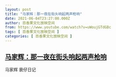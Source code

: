 ```yaml
---
layout: post
title: "马家辉：那一夜在街头响起两声枪响"
date: 2021-06-04T23:27:00.000Z
author: 百香果文化放映空间
from: https://www.youtube.com/watch?v=uWoujGTdGBc
tags: [ 百香果文化放映空间 ]
categories: [ 百香果文化放映空间 ]
---
```

<!--1622849220000-->
[马家辉：那一夜在街头响起两声枪响](https://www.youtube.com/watch?v=uWoujGTdGBc)
------

<div>
马家辉 衰仔日记
</div>
